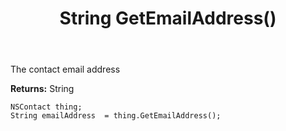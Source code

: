 ﻿---
uid: crmscript_ref_NSContact_GetEmailAddress
title: String GetEmailAddress()
intellisense: NSContact.GetEmailAddress
keywords: NSContact, GetEmailAddress
so.topic: reference
---

The contact email address

**Returns:** String


```crmscript
NSContact thing;
String emailAddress  = thing.GetEmailAddress();
```


